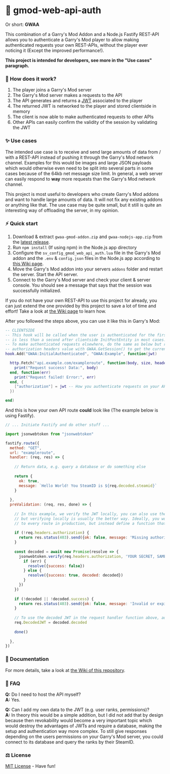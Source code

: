 # 🔑 gmod-web-api-auth

Or short: **GWAA**

This combination of a Garry's Mod Addon and a Node.js Fastify REST-API allows you to authenticate a Garry's Mod player to allow making authenticated requests your own REST-APIs, without the player ever noticing it (Except the improved performance!).

**This project is intended for developers, see more in the "Use cases" paragraph.**

### 📙 How does it work?
1. The player joins a Garry's Mod server
2. The Garry's Mod server makes a requests to the API
3. The API generates and returns a [JWT](https://jwt.io/) associated to the player
4. The returned JWT is networked to the player and stored clientside in memory
5. The client is now able to make authenticated requests to other APIs
6. Other APIs can easily confirm the validity of the session by validating the JWT

### ✨ Use cases
The intended use case is to receive and send large amounts of data from / with a REST-API instead of pushing it through the Garry's Mod network channel. Examples for this would be images and large JSON payloads which would otherwise even need to be split into several parts in some cases because of the 64kb net message size limit. In general, a web server can easily respond to **way** more requests than the Garry's Mod network channel.

This project is most useful to developers who create Garry's Mod addons and want to handle large amounts of data. It will not fix any existing addons or anything like that. The use case may be quite small, but it still is quite an interesting way of offloading the server, in my opinion.

### ⚡ Quick start
1. Download & extract `gwaa-gmod-addon.zip` and `gwaa-nodejs-app.zip` from the [latest release](https://github.com/luca1197/gmod-web-api-auth/releases).
2. Run `npm install` (If using npm) in the Node.js app directory
3. Configure the `sv_config_gmod_web_api_auth.lua` file in the Garry's Mod addon and the `.env` & `config.json` files in the Node.js app according to [this Wiki page](https://github.com/luca1197/gmod-web-api-auth/wiki/Configuration).
4. Move the Garry's Mod addon into your servers `addons` folder and restart the server. Start the API server.
5. Connect to the Garry's Mod server and check your client & server console. You should see a message that says that the session was successfully initialized.

If you do not have your own REST-API to use this project for already, you can just extend the one provided by this project to save a lot of time and effort! Take a look at [the Wiki page](https://github.com/luca1197/gmod-web-api-auth/wiki/Adding-your-own-routes-to-the-API) to learn how.

After you followed the steps above, you can use it like this in Garry's Mod:
```lua
-- CLIENTSIDE
-- This hook will be called when the user is authenticated for the first time which
-- is less than a second after clientside InitPostEntity in most cases.
-- To make authenticated requests elsewhere, do the same as below but replace the
-- authorization headers value with GWAA.GetSession() to get the currently valid JWT
hook.Add("GWAA:InitialAuthenticated", "GWAA:Example", function(jwt)

  http.Fetch("api.example.com/exampleroute", function(body, size, headers, code)
    print("Request success! Data:", body)
  end, function(err)
    print("Request failed! Error:", err)
  end, {
    ["authorization"] = jwt -- How you authenticate requests on your API may be completely different
  })

end)
```

And this is how your own API route **could** look like (The example below is using Fastify).
```js
// ... Initiate Fastify and do other stuff ...

import jsonwebtoken from "jsonwebtoken"

fastify.route({
  method: "GET",
  url: "exampleroute",
  handler: (req, res) => {
  
    // Return data, e.g. query a database or do something else
    
    return {
      ok: true,
      message: `Hello World! You SteamID is ${req.decoded.steamid}`
    }
    
  },
  preValidation: (req, res, done) => {
  
    // In this example, we verify the JWT locally, you can also use the /verify route of the projects API,
    // but verifying locally is usually the better way. Ideally, you would not add this big preValidation
    // to every route in production, but instead define a function that does all of this for example.
    
    if (!req.headers.authorization) {
      return res.status(403).send({ok: false, message: 'Missing authorization header'})
    }
    
    const decoded = await new Promise(resolve => {
      jsonwebtoken.verify(req.headers.authorization, 'YOUR SECRET, SAME AS SET IN .env OF PROJECT API', (err, decoded) => {
        if (err) {
          resolve({success: false})
        } else {
          resolve({success: true, decoded: decoded})
        }
      })
    })
    
    if (!decoded || !decoded.success) {
      return res.status(403).send({ok: false, message: 'Invalid or expired JWT'})
    }
    
    // To use the decoded JWT in the request handler function above, add it to the req object
    req.DecodedJWT = decoded.decoded
    
    done()
    
  },
})
```

### 📜 Documentation
For more details, take a look at [the Wiki of this repository](https://github.com/luca1197/gmod-web-api-auth/wiki).

### 🤔 FAQ
**Q:** Do I need to host the API myself?<br>
**A:** Yes.

**Q:** Can I add my own data to the JWT (e.g. user ranks, permissions)?<br>
**A:** In theory this would be a simple addition, but I did not add that by design because then revokability would become a very important topic which would destroy the advantages of JWTs and require a database, making the setup and authentication way more complex. To still give responses depending on the users permissions on your Garry's Mod server, you could connect to its database and query the ranks by their SteamID.

### ⚖️ License
[MIT License](https://github.com/luca1197/gmod-web-api-auth/blob/main/LICENSE) - Have fun!
